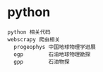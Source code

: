 # python
    python 相关代码
    webscrapy 爬虫相关
      progeophys 中国地球物理学进展
      ogp        石油地球物理勘探
      gpp        石油物探
